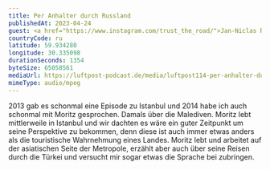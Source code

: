 ```yaml
---
title: Per Anhalter durch Russland
publishedAt: 2023-04-24
guest: <a href="https://www.instagram.com/trust_the_road/">Jan-Niclas Rose</a>
countryCode: ru
latitude: 59.934280
longitude: 30.335098
durationSeconds: 1354
byteSize: 65058561 
mediaUrl: https://luftpost-podcast.de/media/luftpost114-per-anhalter-durch-russland.mp3
mimeType: audio/mpeg
---
```


2013 gab es schonmal eine Episode zu Istanbul und 2014 habe ich auch schonmal mit Moritz gesprochen. Damals über die Malediven. Moritz lebt mittlerweile in Istanbul und wir dachten es wäre ein guter Zeitpunkt um seine Perspektive zu bekommen, denn diese ist auch immer etwas anders als die touristische Wahrnehmung eines Landes. Moritz lebt und arbeitet auf der asiatischen Seite der Metropole, erzählt aber auch über seine Reisen durch die Türkei und versucht mir sogar etwas die Sprache bei zubringen.
